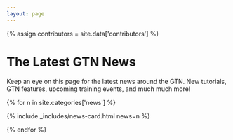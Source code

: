 ```yaml
---
layout: page
---
```


{% assign contributors = site.data['contributors'] %}

# The Latest GTN News

Keep an eye on this page for the latest news around the GTN. New tutorials, GTN features, upcoming training events, and much much more!


<div class="newslist">
{% for n in site.categories['news'] %}


{% include _includes/news-card.html news=n %}

{% endfor %}
</div>

